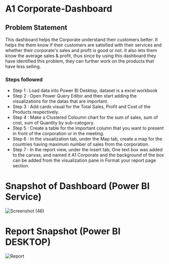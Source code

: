 
# A1 Corporate-Dashboard


## Problem Statement

This dashboard helps the Corporate understand their customers better. It helps the them know if their customers are satisfied with their services and whether their corporate's sales and profit is good or not. It also lets them know the average sales & profit, thus since by using this dashboard they have identified this problem, they can further work on the products that have less selling.



### Steps followed 

- Step 1 : Load data into Power BI Desktop, dataset is a excel workbook
- Step 2 : Open Power Query Editor and then start adding the visualizations for the datas that are important.
- Step 3 : Add cards visual for the Total Sales, Profit and Cost of the Products respectively.
- Step 4 : Make a Clustered Coloumn chart for the sum of sales, sum of cost, sum of Quantity by sub-catogory.
- Step 5 : Create a table for the important column that you want to present in front of the corporation or in the meeting.
- Step 6 : In the visualization tab, under the Map tab, create a map for the countries having maximum number of sales from the corporation.
- Step 7 : In the report view, under the insert tab, One text box was added to the canvas, and named it   A1 Corporate and the background of the box can be added from the visualization pane in Format your report page section.

# Snapshot of Dashboard (Power BI Service)

![Screenshot (46)](https://github.com/sonashar28/Power-Bi-practice/assets/99951682/c190c2b9-e4ce-456a-af34-ea1d2a8bf49a)

 
 # Report Snapshot (Power BI DESKTOP)

 
![Report](https://github.com/sonashar28/Power-Bi-practice/assets/99951682/3a110192-2af7-4a5d-b29d-1c3b6f2ad48d)







